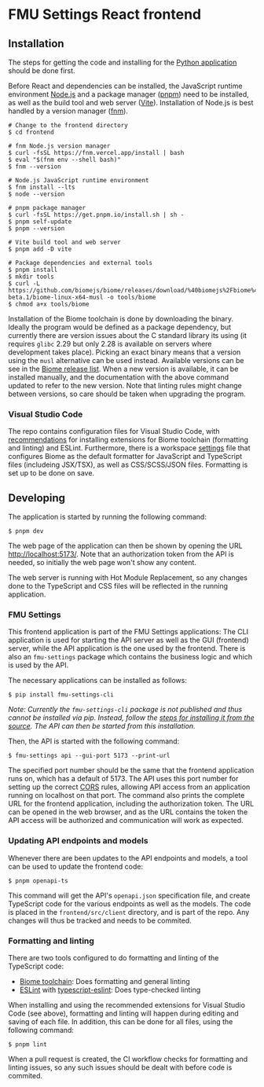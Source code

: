 # FMU Settings React frontend

## Installation

The steps for getting the code and installing for the
[Python application](../README.md#developing) should be done first.

Before React and dependencies can be installed, the JavaScript runtime environment
[Node.js](https://nodejs.org/) and a package manager ([pnpm](https://pnpm.io/)) need to
be installed, as well as the build tool and web server ([Vite](https://vite.dev/)).
Installation of Node.js is best handled by a version manager
([fnm](https://github.com/Schniz/fnm)).

```shell
# Change to the frontend directory
$ cd frontend

# fnm Node.js version manager
$ curl -fsSL https://fnm.vercel.app/install | bash
$ eval "$(fnm env --shell bash)"
$ fnm --version

# Node.js JavaScript runtime environment
$ fnm install --lts
$ node --version

# pnpm package manager
$ curl -fsSL https://get.pnpm.io/install.sh | sh -
$ pnpm self-update
$ pnpm --version

# Vite build tool and web server
$ pnpm add -D vite

# Package dependencies and external tools
$ pnpm install
$ mkdir tools
$ curl -L https://github.com/biomejs/biome/releases/download/%40biomejs%2Fbiome%402.0.0-beta.1/biome-linux-x64-musl -o tools/biome
$ chmod a+x tools/biome
```

Installation of the Biome toolchain is done by downloading the binary. Ideally the
program would be defined as a package dependency, but currently there are version issues
about the C standard library its using (it requires `glibc` 2.29 but only 2.28 is
available on servers where development takes place). Picking an exact binary means that a
version using the `musl` alternative can be used instead. Available versions can be see
in the [Biome release list](https://github.com/biomejs/biome/releases). When a new
version is available, it can be installed manually, and the documentation with the above
command updated to refer to the new version. Note that linting rules might change between
versions, so care should be taken when upgrading the program.


### Visual Studio Code

The repo contains configuration files for Visual Studio Code, with
[recommendations](../.vscode/extensions.json) for installing extensions for Biome
toolchain (formatting and linting) and ESLint. Furthermore, there is a workspace
[settings](../.vscode/settings.json) file that configures Biome as the default formatter
for JavaScript and TypeScript files (includeing JSX/TSX), as well as CSS/SCSS/JSON files.
Formatting is set up to be done on save.


## Developing

The application is started by running the following command:

```shell
$ pnpm dev
```

The web page of the application can then be shown by opening the URL
[http://localhost:5173/](http://localhost:5173/). Note that an authorization token from
the API is needed, so initially the web page won't show any content.

The web server is running with Hot Module Replacement, so any changes done to the TypeScript
and CSS files will be reflected in the running application.


### FMU Settings

This frontend application is part of the FMU Settings applications: The CLI application
is used for starting the API server as well as the GUI (frontend) server, while the API
application is the one used by the frontend. There is also an `fmu-settings` package
which contains the business logic and which is used by the API.

The necessary applications can be installed as follows:

```shell
$ pip install fmu-settings-cli
```

*Note: Currently the `fmu-settings-cli` package is not published and thus cannot be
installed via pip. Instead, follow the
[steps for installing it from the source](https://github.com/equinor/fmu-settings-cli#developing).
The API can then be started from this installation.*

Then, the API is started with the following command:

```shell
$ fmu-settings api --gui-port 5173 --print-url
```

The specified port number should be the same that the frontend application runs on,
which has a default of 5173. The API uses this port number for setting up the correct
[CORS](https://developer.mozilla.org/en-US/docs/Web/HTTP/Guides/CORS) rules, allowing API
access from an application running on localhost on that port. The command also prints the
complete URL for the frontend application, including the authorization token. The URL can
be opened in the web browser, and as the URL contains the token the API access will be
authorized and communication will work as expected.


### Updating API endpoints and models

Whenever there are been updates to the API endpoints and models, a tool can be used to
update the frontend code:

```shell
$ pnpm openapi-ts
```

This command will get the API's `openapi.json` specification file, and create TypeScript
code for the various endpoints as well as the models. The code is placed in the
`frontend/src/client` directory, and is part of the repo. Any changes will thus be
tracked and needs to be commited.


### Formatting and linting

There are two tools configured to do formatting and linting of the TypeScript code:

- [Biome toolchain](https://biomejs.dev/): Does formatting and general linting
- [ESLint](https://eslint.org/) with [typescript-eslint](https://typescript-eslint.io/):
  Does type-checked linting

When installing and using the recommended extensions for Visual Studio Code (see above),
formatting and linting will happen during editing and saving of each file. In addition,
this can be done for all files, using the following command:

```shell
$ pnpm lint
```

When a pull request is created, the CI workflow checks for formatting and linting issues, so any such
issues should be dealt with before code is commited.
